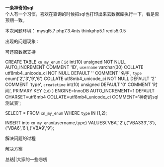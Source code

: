 **一条神奇的sql** <br> 
        个人有一个习惯，喜欢在查询的时候把sql也打印出来去数据库执行一下，看是否预期一致。

本次问题环境：
 mysql5.7 php7.3.4nts thinkphp5.1 redis5.0.5
    
出现的问题现象：
    
可还原数据支持

CREATE TABLE `xn_my_enum` (
  `id` int(10) unsigned NOT NULL AUTO_INCREMENT COMMENT 'ID',
  `username` varchar(30) COLLATE utf8mb4_unicode_ci NOT NULL DEFAULT '' COMMENT '名字',
  `type` enum('2','3','9','6') COLLATE utf8mb4_unicode_ci NOT NULL DEFAULT '2' COMMENT 'type',
  `createtime` int(10) unsigned DEFAULT '0' COMMENT '时间',
  PRIMARY KEY (`id`)
) ENGINE=InnoDB AUTO_INCREMENT=1 DEFAULT CHARSET=utf8mb4 COLLATE=utf8mb4_unicode_ci COMMENT='神奇的sql测试表';

SELECT * FROM `xn_my_enum` WHERE  `type` IN (1,2);

INSERT into `xn_my_enum`(username,type) VALUES('VBA','2'),('VBA333','3'),('VBA6','6'),('VBA9','9');

解决问题的过程

解决方案

总结||大家的一些唠叨